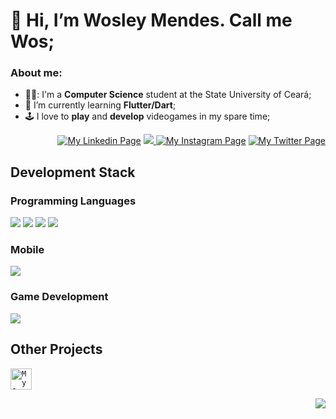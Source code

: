 # 👋 Hi, I’m Wosley Mendes. Call me Wos;

### About me:
- 👨‍🎓: I'm a **Computer Science** student at the State University of Ceará;
- 🌱 I’m currently learning **Flutter/Dart**;
- 🕹️ I love to **play** and **develop** videogames in my spare time;

<div align="right"><a href='https://www.linkedin.com/in/wosley-mendes-rocha-405159a2'> <img alt='My Linkedin Page' src="https://img.shields.io/badge/LinkedIn-0077B5?style=for-the-badge&logo=linkedin&logoColor=white" /></a>
<a href='mailto:wosleymr@gmail.com"'> <img src="https://img.shields.io/badge/Gmail-D14836?style=for-the-badge&logo=gmail&logoColor=white"/> </a>
<a href='https://www.instagram.com/wosmendes/'><img alt='My Instagram Page' src="https://img.shields.io/badge/Instagram-E4405F?style=for-the-badge&logo=instagram&logoColor=white"/></a>
<a href='https://twitter.com/wos_mendes'><img alt='My Twitter Page' src="https://img.shields.io/badge/Twitter-1DA1F2?style=for-the-badge&logo=twitter&logoColor=white"/></a></div>

## Development Stack
### Programming Languages
<img src="https://img.shields.io/badge/Dart-0175C2?style=for-the-badge&logo=dart&logoColor=white"/> <img src="https://img.shields.io/badge/C-00599C?style=for-the-badge&logo=c&logoColor=white"/> <img src="https://img.shields.io/badge/C%23-239120?style=for-the-badge&logo=c-sharp&logoColor=white"/> <img src="https://img.shields.io/badge/Java-ED8B00?style=for-the-badge&logo=java&logoColor=white"/>

### Mobile
<img src="https://img.shields.io/badge/Flutter-02569B?style=for-the-badge&logo=flutter&logoColor=white"/>

### Game Development
<img src="https://img.shields.io/badge/Unity-100000?style=for-the-badge&logo=unity&logoColor=white"/>

## Other Projects
<a href='https://play.google.com/store/apps/details?id=com.Sonante.FTK&hl=pt_BR'> <code><img alt='My Game Find The Key' src="https://play-lh.googleusercontent.com/nsAa8P3lrgDfnjVNbA4jpmOCNLcTPx_KnDskptgwdc0155gzSROGe5lEGbEW0yXP-GU=s360" width="34"/></code></a>

<p align="right">
  <a href="#">
    <img src="https://visitor-badge.glitch.me/badge?page_id=wosmendes.README"/>
   </a>
</p>

<!---
WosMendes/WosMendes is a ✨ special ✨ repository because its `README.md` (this file) appears on your GitHub profile.
You can click the Preview link to take a look at your changes.
--->
